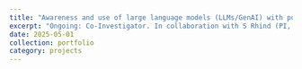 ```yaml
---
title: "Awareness and use of large language models (LLMs/GenAI) with postgraduate taught students at a UK vet school"
excerpt: "Ongoing: Co-Investigator. In collaboration with S Rhind (PI, Edinburgh), L Donelly (Co-I, Edinburgh) and F Borthwick (Co-I, Edinburgh)"
date: 2025-05-01
collection: portfolio
category: projects
---
```

 
